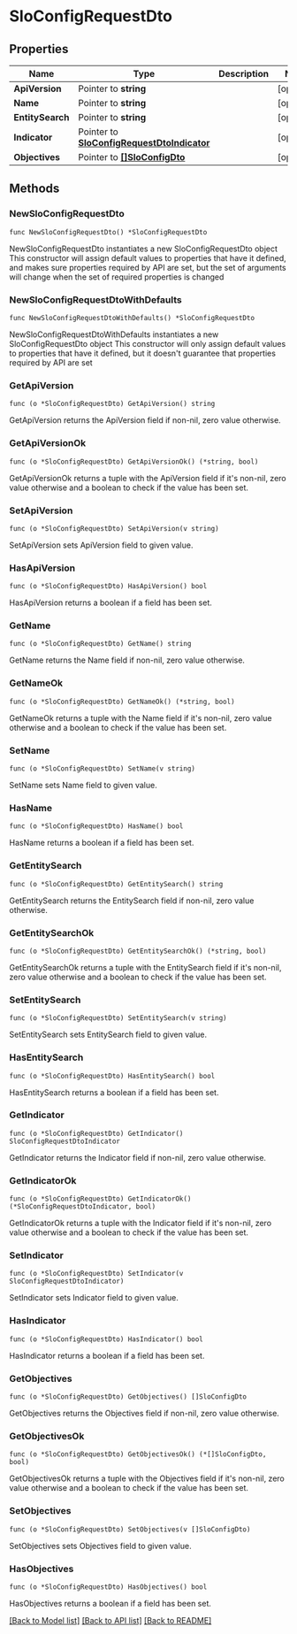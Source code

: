 # SloConfigRequestDto

## Properties

Name | Type | Description | Notes
------------ | ------------- | ------------- | -------------
**ApiVersion** | Pointer to **string** |  | [optional] 
**Name** | Pointer to **string** |  | [optional] 
**EntitySearch** | Pointer to **string** |  | [optional] 
**Indicator** | Pointer to [**SloConfigRequestDtoIndicator**](SloConfigRequestDtoIndicator.md) |  | [optional] 
**Objectives** | Pointer to [**[]SloConfigDto**](SloConfigDto.md) |  | [optional] 

## Methods

### NewSloConfigRequestDto

`func NewSloConfigRequestDto() *SloConfigRequestDto`

NewSloConfigRequestDto instantiates a new SloConfigRequestDto object
This constructor will assign default values to properties that have it defined,
and makes sure properties required by API are set, but the set of arguments
will change when the set of required properties is changed

### NewSloConfigRequestDtoWithDefaults

`func NewSloConfigRequestDtoWithDefaults() *SloConfigRequestDto`

NewSloConfigRequestDtoWithDefaults instantiates a new SloConfigRequestDto object
This constructor will only assign default values to properties that have it defined,
but it doesn't guarantee that properties required by API are set

### GetApiVersion

`func (o *SloConfigRequestDto) GetApiVersion() string`

GetApiVersion returns the ApiVersion field if non-nil, zero value otherwise.

### GetApiVersionOk

`func (o *SloConfigRequestDto) GetApiVersionOk() (*string, bool)`

GetApiVersionOk returns a tuple with the ApiVersion field if it's non-nil, zero value otherwise
and a boolean to check if the value has been set.

### SetApiVersion

`func (o *SloConfigRequestDto) SetApiVersion(v string)`

SetApiVersion sets ApiVersion field to given value.

### HasApiVersion

`func (o *SloConfigRequestDto) HasApiVersion() bool`

HasApiVersion returns a boolean if a field has been set.

### GetName

`func (o *SloConfigRequestDto) GetName() string`

GetName returns the Name field if non-nil, zero value otherwise.

### GetNameOk

`func (o *SloConfigRequestDto) GetNameOk() (*string, bool)`

GetNameOk returns a tuple with the Name field if it's non-nil, zero value otherwise
and a boolean to check if the value has been set.

### SetName

`func (o *SloConfigRequestDto) SetName(v string)`

SetName sets Name field to given value.

### HasName

`func (o *SloConfigRequestDto) HasName() bool`

HasName returns a boolean if a field has been set.

### GetEntitySearch

`func (o *SloConfigRequestDto) GetEntitySearch() string`

GetEntitySearch returns the EntitySearch field if non-nil, zero value otherwise.

### GetEntitySearchOk

`func (o *SloConfigRequestDto) GetEntitySearchOk() (*string, bool)`

GetEntitySearchOk returns a tuple with the EntitySearch field if it's non-nil, zero value otherwise
and a boolean to check if the value has been set.

### SetEntitySearch

`func (o *SloConfigRequestDto) SetEntitySearch(v string)`

SetEntitySearch sets EntitySearch field to given value.

### HasEntitySearch

`func (o *SloConfigRequestDto) HasEntitySearch() bool`

HasEntitySearch returns a boolean if a field has been set.

### GetIndicator

`func (o *SloConfigRequestDto) GetIndicator() SloConfigRequestDtoIndicator`

GetIndicator returns the Indicator field if non-nil, zero value otherwise.

### GetIndicatorOk

`func (o *SloConfigRequestDto) GetIndicatorOk() (*SloConfigRequestDtoIndicator, bool)`

GetIndicatorOk returns a tuple with the Indicator field if it's non-nil, zero value otherwise
and a boolean to check if the value has been set.

### SetIndicator

`func (o *SloConfigRequestDto) SetIndicator(v SloConfigRequestDtoIndicator)`

SetIndicator sets Indicator field to given value.

### HasIndicator

`func (o *SloConfigRequestDto) HasIndicator() bool`

HasIndicator returns a boolean if a field has been set.

### GetObjectives

`func (o *SloConfigRequestDto) GetObjectives() []SloConfigDto`

GetObjectives returns the Objectives field if non-nil, zero value otherwise.

### GetObjectivesOk

`func (o *SloConfigRequestDto) GetObjectivesOk() (*[]SloConfigDto, bool)`

GetObjectivesOk returns a tuple with the Objectives field if it's non-nil, zero value otherwise
and a boolean to check if the value has been set.

### SetObjectives

`func (o *SloConfigRequestDto) SetObjectives(v []SloConfigDto)`

SetObjectives sets Objectives field to given value.

### HasObjectives

`func (o *SloConfigRequestDto) HasObjectives() bool`

HasObjectives returns a boolean if a field has been set.


[[Back to Model list]](../README.md#documentation-for-models) [[Back to API list]](../README.md#documentation-for-api-endpoints) [[Back to README]](../README.md)


